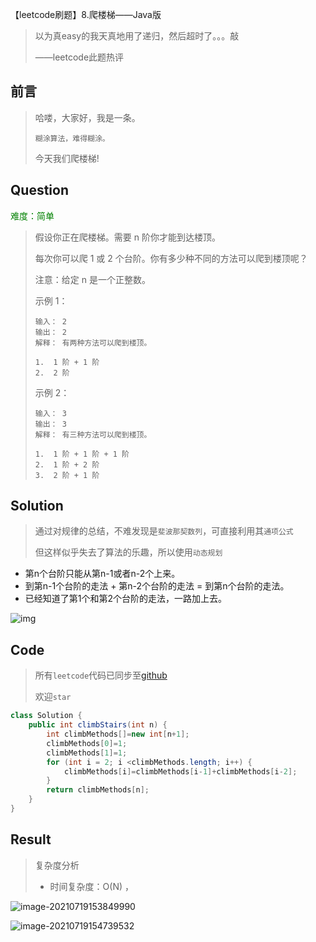 【leetcode刷题】8.爬楼梯——Java版

>以为真easy的我天真地用了递归，然后超时了。。。敲
>
>——leetcode此题热评

## 前言

>哈喽，大家好，我是一条。
>
>`糊涂算法，难得糊涂。`
>
>今天我们爬楼梯!

## Question

<font color=green>难度：简单</font>

>假设你正在爬楼梯。需要 n 阶你才能到达楼顶。
>
>每次你可以爬 1 或 2 个台阶。你有多少种不同的方法可以爬到楼顶呢？
>
>注意：给定 n 是一个正整数。
>
>示例 1：
>
>```
>输入： 2
>输出： 2
>解释： 有两种方法可以爬到楼顶。
>
>1.  1 阶 + 1 阶
>2.  2 阶
>```
>
>
>示例 2：
>
>```
>输入： 3
>输出： 3
>解释： 有三种方法可以爬到楼顶。
>
>1.  1 阶 + 1 阶 + 1 阶
>2.  1 阶 + 2 阶
>3.  2 阶 + 1 阶
>```

## Solution

>通过对规律的总结，不难发现是`斐波那契数列`，可直接利用其`通项公式`
>
>但这样似乎失去了算法的乐趣，所以使用`动态规划`

- 第n个台阶只能从第n-1或者n-2个上来。
- 到第n-1个台阶的走法 + 第n-2个台阶的走法 = 到第n个台阶的走法。
- 已经知道了第1个和第2个台阶的走法，一路加上去。



![img](D:\Download\typoraPic\6a79d456d05de649023252cae49590da.svg)

## Code

>所有`leetcode`代码已同步至[github](https://github.com/lbsys/leetcode/tree/master/src/leetcode/editor/cn)
>
>欢迎`star`

```java
class Solution {
    public int climbStairs(int n) {
        int climbMethods[]=new int[n+1];
        climbMethods[0]=1;
        climbMethods[1]=1;
        for (int i = 2; i <climbMethods.length; i++) {
            climbMethods[i]=climbMethods[i-1]+climbMethods[i-2];
        }
        return climbMethods[n];
    }
}
```

## Result

> 复杂度分析
>
> - 时间复杂度：O(N) ，

![image-20210719153849990](D:\Download\typoraPic\image-20210719153849990.png)

![image-20210719154739532](https://yitiaoit.oss-cn-beijing.aliyuncs.com/img/image-20210719154739532.png)